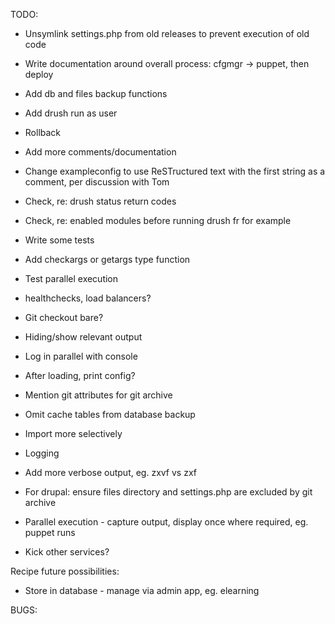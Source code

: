 TODO:

* Unsymlink settings.php from old releases to prevent execution of old code
* Write documentation around overall process: cfgmgr -> puppet, then deploy
* Add db and files backup functions
* Add drush run as user
* Rollback
* Add more comments/documentation
* Change exampleconfig to use ReSTructured text with the first string as a comment, per discussion with Tom
* Check, re: drush status return codes
* Check, re: enabled modules before running drush fr for example
* Write some tests
* Add checkargs or getargs type function
* Test parallel execution
* healthchecks, load balancers?
* Git checkout bare?
* Hiding/show relevant output
* Log in parallel with console
* After loading, print config?
* Mention git attributes for git archive
* Omit cache tables from database backup
* Import more selectively
* Logging
* Add more verbose output, eg. zxvf vs zxf

* For drupal: ensure files directory and settings.php are excluded by git archive
* Parallel execution - capture output, display once where required, eg. puppet runs
* Kick other services?

Recipe future possibilities:
* Store in database - manage via admin app, eg. elearning

BUGS:

